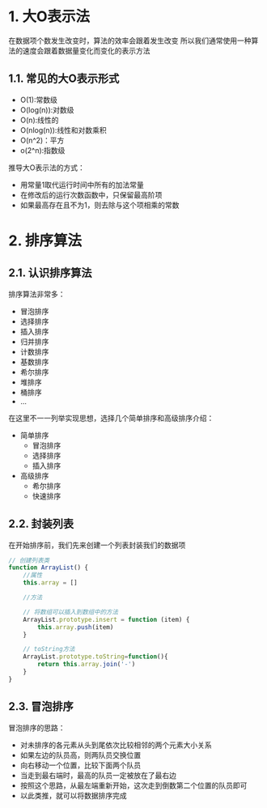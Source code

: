 # 1. 大O表示法
在数据项个数发生改变时，算法的效率会跟着发生改变
所以我们通常使用一种算法的速度会跟着数据量变化而变化的表示方法

## 1.1. 常见的大O表示形式
- O(1):常数级
- O(log(n)):对数级
- O(n):线性的
- O(nlog(n)):线性和对数乘积
- O(n^2)：平方
- o(2^n):指数级

推导大O表示法的方式：
- 用常量1取代运行时间中所有的加法常量
- 在修改后的运行次数函数中，只保留最高阶项
- 如果最高存在且不为1，则去除与这个项相乘的常数

# 2. 排序算法
## 2.1. 认识排序算法
排序算法非常多：
- 冒泡排序
- 选择排序
- 插入排序
- 归并排序
- 计数排序
- 基数排序
- 希尔排序
- 堆排序
- 桶排序
- ...

在这里不一一列举实现思想，选择几个简单排序和高级排序介绍：
- 简单排序
  - 冒泡排序
  - 选择排序
  - 插入排序
- 高级排序
  - 希尔排序
  - 快速排序

## 2.2. 封装列表
在开始排序前，我们先来创建一个列表封装我们的数据项
```js
// 创建列表类
function ArrayList() {
    //属性
    this.array = []

    //方法

    // 将数组可以插入到数组中的方法
    ArrayList.prototype.insert = function (item) {
        this.array.push(item)
    }

    // toString方法
    ArrayList.prototype.toString=function(){
        return this.array.join('-')
    }
}
```
## 2.3. 冒泡排序
冒泡排序的思路：
- 对未排序的各元素从头到尾依次比较相邻的两个元素大小关系
- 如果左边的队员高，则两队员交换位置
- 向右移动一个位置，比较下面两个队员
- 当走到最右端时，最高的队员一定被放在了最右边
- 按照这个思路，从最左端重新开始，这次走到倒数第二个位置的队员即可
- 以此类推，就可以将数据排序完成

